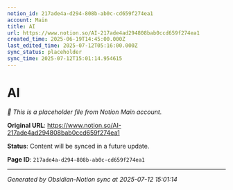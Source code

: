 ```yaml
---
notion_id: 217ade4a-d294-808b-ab0c-cd659f274ea1
account: Main
title: AI
url: https://www.notion.so/AI-217ade4ad294808bab0ccd659f274ea1
created_time: 2025-06-19T14:45:00.000Z
last_edited_time: 2025-07-12T05:16:00.000Z
sync_status: placeholder
sync_time: 2025-07-12T15:01:14.954615
---
```


# AI

*🔄 This is a placeholder file from Notion Main account.*

**Original URL**: https://www.notion.so/AI-217ade4ad294808bab0ccd659f274ea1

**Status**: Content will be synced in a future update.

**Page ID**: `217ade4a-d294-808b-ab0c-cd659f274ea1`

---

*Generated by Obsidian-Notion sync at 2025-07-12 15:01:14*
